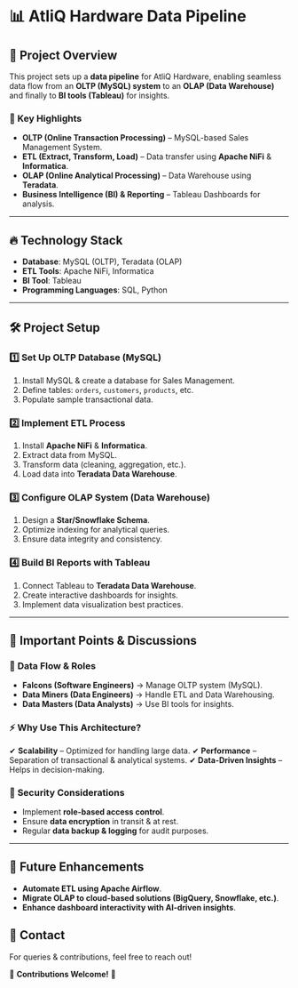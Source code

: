 # 📊 AtliQ Hardware Data Pipeline

## 📌 Project Overview
This project sets up a **data pipeline** for AtliQ Hardware, enabling seamless data flow from an **OLTP (MySQL) system** to an **OLAP (Data Warehouse)** and finally to **BI tools (Tableau)** for insights.

### 📢 Key Highlights
- **OLTP (Online Transaction Processing)** – MySQL-based Sales Management System.
- **ETL (Extract, Transform, Load)** – Data transfer using **Apache NiFi** & **Informatica**.
- **OLAP (Online Analytical Processing)** – Data Warehouse using **Teradata**.
- **Business Intelligence (BI) & Reporting** – Tableau Dashboards for analysis.

---

## 🔥 Technology Stack
- **Database**: MySQL (OLTP), Teradata (OLAP)
- **ETL Tools**: Apache NiFi, Informatica
- **BI Tool**: Tableau
- **Programming Languages**: SQL, Python

---

## 🛠️ Project Setup

### 1️⃣ Set Up OLTP Database (MySQL)
1. Install MySQL & create a database for Sales Management.
2. Define tables: `orders`, `customers`, `products`, etc.
3. Populate sample transactional data.

### 2️⃣ Implement ETL Process
1. Install **Apache NiFi** & **Informatica**.
2. Extract data from MySQL.
3. Transform data (cleaning, aggregation, etc.).
4. Load data into **Teradata Data Warehouse**.

### 3️⃣ Configure OLAP System (Data Warehouse)
1. Design a **Star/Snowflake Schema**.
2. Optimize indexing for analytical queries.
3. Ensure data integrity and consistency.

### 4️⃣ Build BI Reports with Tableau
1. Connect Tableau to **Teradata Data Warehouse**.
2. Create interactive dashboards for insights.
3. Implement data visualization best practices.

---

## 🚀 Important Points & Discussions

### 🔄 **Data Flow & Roles**
- **Falcons (Software Engineers)** → Manage OLTP system (MySQL).
- **Data Miners (Data Engineers)** → Handle ETL and Data Warehousing.
- **Data Masters (Data Analysts)** → Use BI tools for insights.

### ⚡ **Why Use This Architecture?**
✔ **Scalability** – Optimized for handling large data.
✔ **Performance** – Separation of transactional & analytical systems.
✔ **Data-Driven Insights** – Helps in decision-making.

### 🔑 **Security Considerations**
- Implement **role-based access control**.
- Ensure **data encryption** in transit & at rest.
- Regular **data backup & logging** for audit purposes.

---

## 📌 Future Enhancements
- **Automate ETL using Apache Airflow**.
- **Migrate OLAP to cloud-based solutions (BigQuery, Snowflake, etc.)**.
- **Enhance dashboard interactivity with AI-driven insights**.

## 📧 Contact
For queries & contributions, feel free to reach out!

📢 **Contributions Welcome!** 🚀

